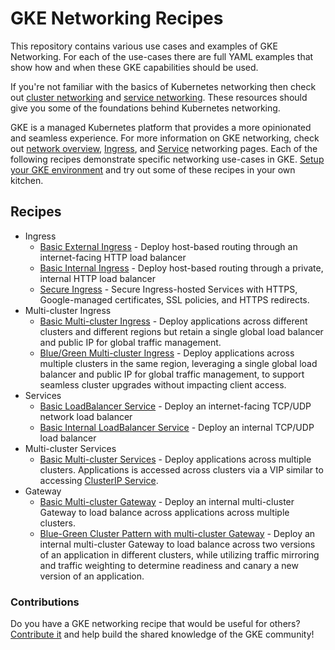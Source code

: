 # GKE Networking Recipes

This repository contains various use cases and examples of GKE Networking. For each of the use-cases there are full YAML examples that show how and when these GKE capabilities should be used.

If you're not familiar with the basics of Kubernetes networking then check out [cluster networking](https://kubernetes.io/docs/concepts/cluster-administration/networking/) and [service networking](https://kubernetes.io/docs/concepts/services-networking/). These resources should give you some of the foundations behind Kubernetes networking.

GKE is a managed Kubernetes platform that provides a more opinionated and seamless experience. For more information on GKE networking, check out [network overview](https://cloud.google.com/kubernetes-engine/docs/concepts/network-overview), [Ingress](https://cloud.google.com/kubernetes-engine/docs/concepts/ingress), and [Service](https://cloud.google.com/kubernetes-engine/docs/how-to/exposing-apps) networking pages. Each of the following recipes demonstrate specific networking use-cases in GKE. [Setup your GKE environment](./cluster-setup.md) and try out some of these recipes in your own kitchen.

## Recipes

- Ingress
  - [Basic External Ingress](./ingress/external-ingress-basic) - Deploy host-based routing through an internet-facing HTTP load balancer
  - [Basic Internal Ingress](./ingress/internal-ingress-basic) - Deploy host-based routing through a private, internal HTTP load balancer
  - [Secure Ingress](./ingress/secure-ingress) - Secure Ingress-hosted Services with HTTPS, Google-managed certificates, SSL policies, and HTTPS redirects.
- Multi-cluster Ingress
  - [Basic Multi-cluster Ingress](./multi-cluster-ingress/multi-cluster-ingress-basic) - Deploy applications across different clusters and different regions but retain a single global load balancer and public IP for global traffic management.
  - [Blue/Green Multi-cluster Ingress](./multi-cluster-ingress/multi-cluster-blue-green-cluster) - Deploy applications across multiple clusters in the same region, leveraging a single global load balancer and public IP for global traffic management, to support seamless cluster upgrades without impacting client access.
- Services
  - [Basic LoadBalancer Service](./services/external-lb-service) - Deploy an internet-facing TCP/UDP network load balancer
  - [Basic Internal LoadBalancer Service](./services/internal-lb-service) - Deploy an internal TCP/UDP load balancer
- Multi-cluster Services
  - [Basic Multi-cluster Services](./multi-cluster-services/multi-cluster-services-basic) - Deploy applications across multiple clusters. Applications is accessed across clusters via a VIP similar to accessing [ClusterIP Service](https://cloud.google.com/kubernetes-engine/docs/concepts/service#services_of_type_clusterip).
- Gateway
  - [Basic Multi-cluster Gateway](./gateway/mcg-basic) - Deploy an internal multi-cluster Gateway to load balance across applications across multiple clusters.
  - [Blue-Green Cluster Pattern with multi-cluster Gateway](./gateway/mcg-internal-blue-green) - Deploy an internal multi-cluster Gateway to load balance across two versions of an application in different clusters, while utilizing traffic mirroring and traffic weighting to determine readiness and canary a new version of an application.

### Contributions

Do you have a GKE networking recipe that would be useful for others? [Contribute it](CONTRIBUTING.md) and help build the shared knowledge of the GKE community!
